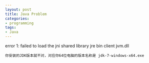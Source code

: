 ```yaml
---
layout: post
title: Java Problem
categories:
- programming
tags:
- Java
---
```


error 1:
failed to load the jni shared library jre bin client jvm.dll

    你安装的JDK版本就不对，对应你64位电脑的版本名称是 jdk-7-windows-x64.exe